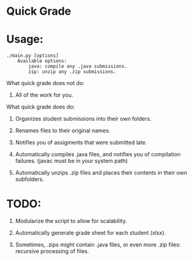 # Quick Grade

# Usage:
```
./main.py [options]
    Available options:
        java: compile any .java submissions.
        zip: unzip any .zip submissions.
```

What quick grade does not do:

1. All of the work for you.

What quick grade does do:

1. Organizes student submissions into their own folders.

2. Renames files to their original names.

3. Notifies you of assigments that were submitted late.

4. Automatically compiles .java files, and notifies you of compilation failures. (javac must be in your system path)

5. Automatically unzips .zip files and places their contents in their own subfolders.

# TODO:

1. Modularize the script to allow for scalability.

2. Automatically generate grade sheet for each student (xlsx).

3. Sometimes, .zips might contain .java files, or even more .zip files: recursive processing of files.